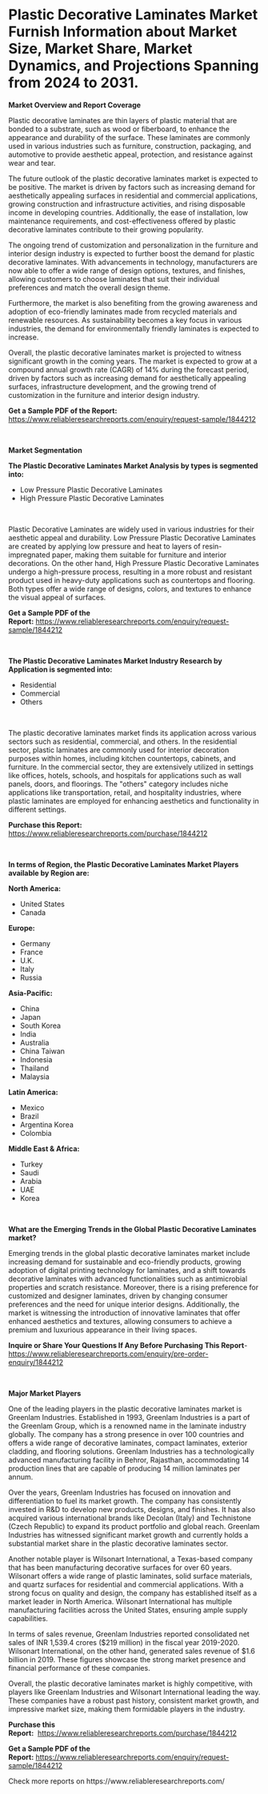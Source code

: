 <p><h1>Plastic Decorative Laminates Market Furnish Information about Market Size, Market Share, Market Dynamics, and Projections Spanning from 2024 to 2031.</h1></p><p><strong>Market Overview and Report Coverage</strong></p>
<p><p>Plastic decorative laminates are thin layers of plastic material that are bonded to a substrate, such as wood or fiberboard, to enhance the appearance and durability of the surface. These laminates are commonly used in various industries such as furniture, construction, packaging, and automotive to provide aesthetic appeal, protection, and resistance against wear and tear.</p><p>The future outlook of the plastic decorative laminates market is expected to be positive. The market is driven by factors such as increasing demand for aesthetically appealing surfaces in residential and commercial applications, growing construction and infrastructure activities, and rising disposable income in developing countries. Additionally, the ease of installation, low maintenance requirements, and cost-effectiveness offered by plastic decorative laminates contribute to their growing popularity.</p><p>The ongoing trend of customization and personalization in the furniture and interior design industry is expected to further boost the demand for plastic decorative laminates. With advancements in technology, manufacturers are now able to offer a wide range of design options, textures, and finishes, allowing customers to choose laminates that suit their individual preferences and match the overall design theme.</p><p>Furthermore, the market is also benefiting from the growing awareness and adoption of eco-friendly laminates made from recycled materials and renewable resources. As sustainability becomes a key focus in various industries, the demand for environmentally friendly laminates is expected to increase.</p><p>Overall, the plastic decorative laminates market is projected to witness significant growth in the coming years. The market is expected to grow at a compound annual growth rate (CAGR) of 14% during the forecast period, driven by factors such as increasing demand for aesthetically appealing surfaces, infrastructure development, and the growing trend of customization in the furniture and interior design industry.</p></p>
<p><strong>Get a Sample PDF of the Report:</strong> <a href="https://www.reliableresearchreports.com/enquiry/request-sample/1844212">https://www.reliableresearchreports.com/enquiry/request-sample/1844212</a></p>
<p>&nbsp;</p>
<p><strong>Market Segmentation</strong></p>
<p><strong>The Plastic Decorative Laminates Market Analysis by types is segmented into:</strong></p>
<p><ul><li>Low Pressure Plastic Decorative Laminates</li><li>High Pressure Plastic Decorative Laminates</li></ul></p>
<p>&nbsp;</p>
<p><p>Plastic Decorative Laminates are widely used in various industries for their aesthetic appeal and durability. Low Pressure Plastic Decorative Laminates are created by applying low pressure and heat to layers of resin-impregnated paper, making them suitable for furniture and interior decorations. On the other hand, High Pressure Plastic Decorative Laminates undergo a high-pressure process, resulting in a more robust and resistant product used in heavy-duty applications such as countertops and flooring. Both types offer a wide range of designs, colors, and textures to enhance the visual appeal of surfaces.</p></p>
<p><strong>Get a Sample PDF of the Report:</strong>&nbsp;<a href="https://www.reliableresearchreports.com/enquiry/request-sample/1844212">https://www.reliableresearchreports.com/enquiry/request-sample/1844212</a></p>
<p>&nbsp;</p>
<p><strong>The Plastic Decorative Laminates Market Industry Research by Application is segmented into:</strong></p>
<p><ul><li>Residential</li><li>Commercial</li><li>Others</li></ul></p>
<p>&nbsp;</p>
<p><p>The plastic decorative laminates market finds its application across various sectors such as residential, commercial, and others. In the residential sector, plastic laminates are commonly used for interior decoration purposes within homes, including kitchen countertops, cabinets, and furniture. In the commercial sector, they are extensively utilized in settings like offices, hotels, schools, and hospitals for applications such as wall panels, doors, and floorings. The "others" category includes niche applications like transportation, retail, and hospitality industries, where plastic laminates are employed for enhancing aesthetics and functionality in different settings.</p></p>
<p><strong>Purchase this Report:</strong>&nbsp; <a href="https://www.reliableresearchreports.com/purchase/1844212">https://www.reliableresearchreports.com/purchase/1844212</a></p>
<p>&nbsp;</p>
<p><strong>In terms of Region, the Plastic Decorative Laminates Market Players available by Region are:</strong></p>
<p>
    <p> <strong> North America: </strong>
        <ul>
            <li>United States</li>
            <li>Canada</li>
        </ul>
        </p> 
    <p> <strong> Europe: </strong>
        <ul>
            <li>Germany</li>
            <li>France</li>
            <li>U.K.</li>
            <li>Italy</li>
            <li>Russia</li>
        </ul>
        </p> 
    <p> <strong> Asia-Pacific: </strong>
        <ul>
            <li>China</li>
            <li>Japan</li>
            <li>South Korea</li>
            <li>India</li>
            <li>Australia</li>
            <li>China Taiwan</li>
            <li>Indonesia</li>
            <li>Thailand</li>
            <li>Malaysia</li>
        </ul>
        </p> 
    <p> <strong> Latin America: </strong>
        <ul>
            <li>Mexico</li>
            <li>Brazil</li>
            <li>Argentina Korea</li>
            <li>Colombia</li>
        </ul>
        </p> 
    <p> <strong> Middle East & Africa: </strong>
        <ul>
            <li>Turkey</li>
            <li>Saudi</li>
            <li>Arabia</li>
            <li>UAE</li>
            <li>Korea</li>
        </ul>
    </p>
    </p>
<p>&nbsp;</p>
<p><strong>What are the Emerging Trends in the Global Plastic Decorative Laminates market?</strong></p>
<p><p>Emerging trends in the global plastic decorative laminates market include increasing demand for sustainable and eco-friendly products, growing adoption of digital printing technology for laminates, and a shift towards decorative laminates with advanced functionalities such as antimicrobial properties and scratch resistance. Moreover, there is a rising preference for customized and designer laminates, driven by changing consumer preferences and the need for unique interior designs. Additionally, the market is witnessing the introduction of innovative laminates that offer enhanced aesthetics and textures, allowing consumers to achieve a premium and luxurious appearance in their living spaces.</p></p>
<p><strong>Inquire or Share Your Questions If Any Before Purchasing This Report</strong>- <a href="https://www.reliableresearchreports.com/enquiry/pre-order-enquiry/1844212">https://www.reliableresearchreports.com/enquiry/pre-order-enquiry/1844212</a></p>
<p>&nbsp;</p>
<p><strong>Major Market Players</strong></p>
<p><p>One of the leading players in the plastic decorative laminates market is Greenlam Industries. Established in 1993, Greenlam Industries is a part of the Greenlam Group, which is a renowned name in the laminate industry globally. The company has a strong presence in over 100 countries and offers a wide range of decorative laminates, compact laminates, exterior cladding, and flooring solutions. Greenlam Industries has a technologically advanced manufacturing facility in Behror, Rajasthan, accommodating 14 production lines that are capable of producing 14 million laminates per annum.</p><p>Over the years, Greenlam Industries has focused on innovation and differentiation to fuel its market growth. The company has consistently invested in R&D to develop new products, designs, and finishes. It has also acquired various international brands like Decolan (Italy) and Technistone (Czech Republic) to expand its product portfolio and global reach. Greenlam Industries has witnessed significant market growth and currently holds a substantial market share in the plastic decorative laminates sector.</p><p>Another notable player is Wilsonart International, a Texas-based company that has been manufacturing decorative surfaces for over 60 years. Wilsonart offers a wide range of plastic laminates, solid surface materials, and quartz surfaces for residential and commercial applications. With a strong focus on quality and design, the company has established itself as a market leader in North America. Wilsonart International has multiple manufacturing facilities across the United States, ensuring ample supply capabilities.</p><p>In terms of sales revenue, Greenlam Industries reported consolidated net sales of INR 1,539.4 crores ($219 million) in the fiscal year 2019-2020. Wilsonart International, on the other hand, generated sales revenue of $1.6 billion in 2019. These figures showcase the strong market presence and financial performance of these companies.</p><p>Overall, the plastic decorative laminates market is highly competitive, with players like Greenlam Industries and Wilsonart International leading the way. These companies have a robust past history, consistent market growth, and impressive market size, making them formidable players in the industry.</p></p>
<p><strong>Purchase this Report:</strong>&nbsp;&nbsp;<a href="https://www.reliableresearchreports.com/purchase/1844212">https://www.reliableresearchreports.com/purchase/1844212</a></p>
<p></p>
<p><strong>Get a Sample PDF of the Report:</strong>&nbsp;<a href="https://www.reliableresearchreports.com/enquiry/request-sample/1844212">https://www.reliableresearchreports.com/enquiry/request-sample/1844212</a></p>
<p>Check more reports on https://www.reliableresearchreports.com/</p>